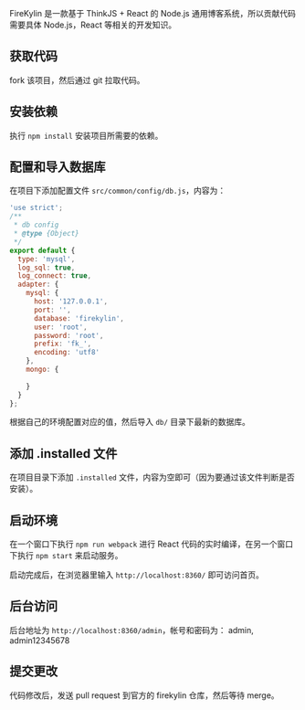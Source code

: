 FireKylin 是一款基于 ThinkJS + React 的 Node.js 通用博客系统，所以贡献代码需要具体 Node.js，React 等相关的开发知识。

## 获取代码

fork 该项目，然后通过 git 拉取代码。

## 安装依赖

执行 `npm install` 安装项目所需要的依赖。

## 配置和导入数据库

在项目下添加配置文件 `src/common/config/db.js`，内容为：

```js
'use strict';
/**
 * db config
 * @type {Object}
 */
export default {
  type: 'mysql',
  log_sql: true,
  log_connect: true,
  adapter: {
    mysql: {
      host: '127.0.0.1',
      port: '',
      database: 'firekylin',
      user: 'root',
      password: 'root',
      prefix: 'fk_',
      encoding: 'utf8'
    },
    mongo: {
      
    }
  }
};
```
根据自己的环境配置对应的值，然后导入 `db/` 目录下最新的数据库。

## 添加 .installed 文件

在项目目录下添加 `.installed` 文件，内容为空即可（因为要通过该文件判断是否安装）。

## 启动环境

在一个窗口下执行 `npm run webpack` 进行 React 代码的实时编译，在另一个窗口下执行 `npm start` 来启动服务。

启动完成后，在浏览器里输入 `http://localhost:8360/` 即可访问首页。

## 后台访问

后台地址为 `http://localhost:8360/admin`，帐号和密码为： admin, admin12345678

## 提交更改

代码修改后，发送 pull request 到官方的 firekylin 仓库，然后等待 merge。

